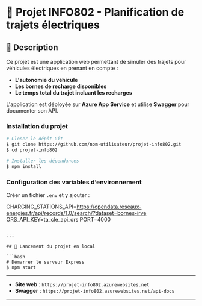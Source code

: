 # 🚀 Projet INFO802 - Planification de trajets électriques

## 📌 Description

Ce projet est une application web permettant de simuler des trajets pour véhicules électriques en prenant en compte :

- **L'autonomie du véhicule**
- **Les bornes de recharge disponibles**
- **Le temps total du trajet incluant les recharges**

L'application est déployée sur **Azure App Service** et utilise **Swagger** pour documenter son API.

### **Installation du projet**

```bash
# Cloner le dépôt Git
$ git clone https://github.com/nom-utilisateur/projet-info802.git
$ cd projet-info802

# Installer les dépendances
$ npm install
```

### **Configuration des variables d’environnement**

Créer un fichier `.env` et y ajouter :

CHARGING_STATIONS_API=https://opendata.reseaux-energies.fr/api/records/1.0/search/?dataset=bornes-irve
ORS_API_KEY=ta_cle_api_ors
PORT=4000

````

---

## 🚀 Lancement du projet en local

```bash
# Démarrer le serveur Express
$ npm start
````

---

- **Site web** : `https://projet-info802.azurewebsites.net`
- **Swagger** : `https://projet-info802.azurewebsites.net/api-docs`

---
